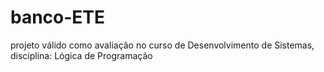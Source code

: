 # banco-ETE

projeto válido como avaliação no curso de Desenvolvimento de Sistemas, disciplina: Lógica de Programação
